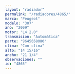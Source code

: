```yaml
---
layout: "radiador"
permalink: "/radiadores/4865/"
marca: "Peugeot"
modelo: "307"
ano: "2009"
motor: "L4 2.0"
transmision: "Automática"
parte: "9645658080"
clima: "Con clima"
alto: "14 15/16"
ancho: "21 1/4"
observaciones: ""
id: "4865"
---
```


